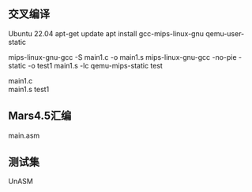 ## 交叉编译
Ubuntu 22.04
apt-get update
apt install gcc-mips-linux-gnu qemu-user-static

mips-linux-gnu-gcc -S main1.c -o main1.s
mips-linux-gnu-gcc -no-pie -static -o test1 main1.s -lc
qemu-mips-static test

main1.c  
main1.s
test1

## Mars4.5汇编

main.asm

##  测试集

UnASM